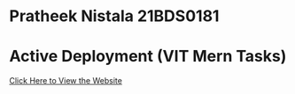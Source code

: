# Pratheek Nistala 21BDS0181
# Active Deployment (VIT Mern Tasks)
[Click Here to View the Website](https://prtk2403.github.io/JS_BS_21BDS0181/)
